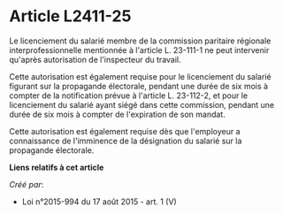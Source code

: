# Article L2411-25

Le licenciement du salarié membre de la commission paritaire régionale interprofessionnelle mentionnée à l'article L.
23-111-1 ne peut intervenir qu'après autorisation de l'inspecteur du travail. 

Cette autorisation est également requise pour le licenciement du salarié figurant sur la propagande électorale, pendant une
durée de six mois à compter de la notification prévue à l'article L. 23-112-2, et pour le licenciement du salarié ayant siégé
dans cette commission, pendant une durée de six mois à compter de l'expiration de son mandat. 

Cette autorisation est également requise dès que l'employeur a connaissance de l'imminence de la désignation du salarié sur
la propagande électorale.

**Liens relatifs à cet article**

_Créé par_:

  - Loi n°2015-994 du 17 août 2015 - art. 1 (V)
